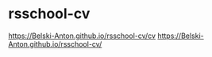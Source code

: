 # rsschool-cv
https://Belski-Anton.github.io/rsschool-cv/cv
https://Belski-Anton.github.io/rsschool-cv/
